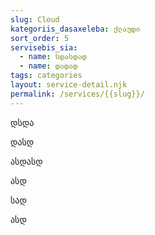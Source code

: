 ```yaml
---
slug: Cloud
kategoriis_dasaxeleba: ქლაუდი
sort_order: 5
servisebis_sia:
  - name: სდასდად
  - name: დადად
tags: categories
layout: service-detail.njk
permalink: /services/{{slug}}/
---
```

დსდა

დასდ

ასდასდ

ასდ

სად

ასდ

